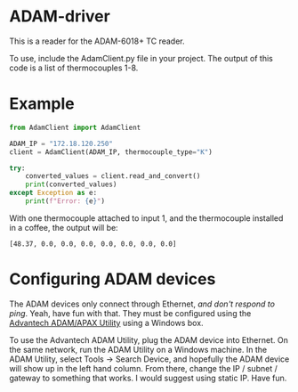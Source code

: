 # ADAM-driver

This is a reader for the ADAM-6018+ TC reader.

To use, include the AdamClient.py file in your project.
The output of this code is a list of thermocouples 1-8.

# Example
```python
from AdamClient import AdamClient

ADAM_IP = "172.18.120.250"
client = AdamClient(ADAM_IP, thermocouple_type="K")

try:
    converted_values = client.read_and_convert()
    print(converted_values)
except Exception as e:
    print(f"Error: {e}")
```

With one thermocouple attached to input 1, and the thermocouple installed in a coffee, the output will be:
```
[48.37, 0.0, 0.0, 0.0, 0.0, 0.0, 0.0, 0.0]
```

# Configuring ADAM devices

The ADAM devices only connect through Ethernet, _and don't respond to ping_. Yeah, have fun with that. They must be configured using the [Advantech ADAM/APAX Utility](https://www.advantech.com/en-us/support/details/utility?id=1-2AKUDB) using a Windows box.

To use the Advantech ADAM Utility, plug the ADAM device into Ethernet. On the same network, run the ADAM Utility on a Windows machine. In the ADAM Utility, select Tools -> Search Device, and hopefully the ADAM device will show up in the left hand column. From there, change the IP / subnet / gateway to something that works. I would suggest using static IP. Have fun.
